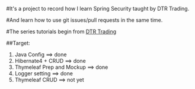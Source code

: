 #It's a project to record how I learn Spring Security taught by DTR Trading.

#And learn how to use git issues/pull requests in the same time.

#The series tutorials begin from [DTR Trading](http://dtr-trading.blogspot.tw/2014/02/spring-mvc-4-java-config.html)


##Target:

1. Java Config ==> done
2. Hibernate4 + CRUD ==> done
3. Thymeleaf Prep and Mockup ==> done
4. Logger setting ==> done
5. Thymeleaf CRUD ==> not yet